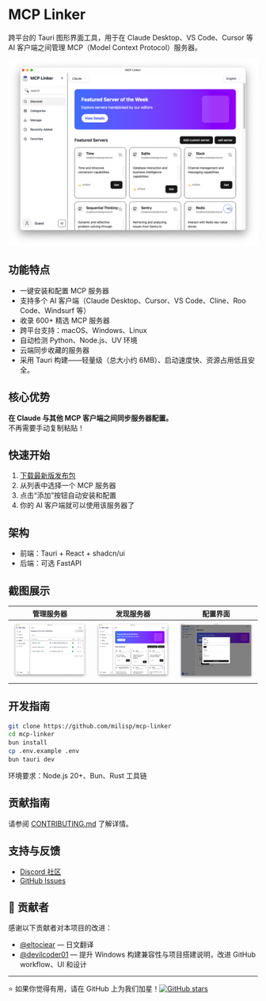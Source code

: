 # MCP Linker

跨平台的 Tauri 图形界面工具，用于在 Claude Desktop、VS Code、Cursor 等 AI 客户端之间管理 MCP（Model Context Protocol）服务器。

![截图](../images/home.png)

## 功能特点

- 一键安装和配置 MCP 服务器
- 支持多个 AI 客户端（Claude Desktop、Cursor、VS Code、Cline、Roo Code、Windsurf 等）
- 收录 600+ 精选 MCP 服务器
- 跨平台支持：macOS、Windows、Linux
- 自动检测 Python、Node.js、UV 环境
- 云端同步收藏的服务器
- 采用 Tauri 构建——轻量级（总大小约 6MB）、启动速度快、资源占用低且安全。

## 核心优势

**在 Claude 与其他 MCP 客户端之间同步服务器配置。**  
不再需要手动复制粘贴！

## 快速开始

1. [下载最新版发布包](https://github.com/milisp/mcp-linker/releases)
2. 从列表中选择一个 MCP 服务器
3. 点击“添加”按钮自动安装和配置
4. 你的 AI 客户端就可以使用该服务器了

## 架构

- 前端：Tauri + React + shadcn/ui
- 后端：可选 FastAPI

## 截图展示

| 管理服务器 | 发现服务器 | 配置界面 |
|------------|------------|------------|
| ![管理](../images/manage.png) | ![发现](../images/home.png) | ![配置](../images/config.png) |

## 开发指南

```bash
git clone https://github.com/milisp/mcp-linker
cd mcp-linker
bun install
cp .env.example .env
bun tauri dev
```

环境要求：Node.js 20+、Bun、Rust 工具链

## 贡献指南

请参阅 [CONTRIBUTING.md](./CONTRIBUTING.md) 了解详情。

## 支持与反馈

- [Discord 社区](https://discord.gg/G9uJxjpd)
- [GitHub Issues](https://github.com/milisp/mcp-linker/issues)

## 🎉 贡献者

感谢以下贡献者对本项目的改进：

- [@eltociear](https://github.com/eltociear) — 日文翻译
- [@devilcoder01](https://github.com/devilcoder01) — 提升 Windows 构建兼容性与项目搭建说明，改进 GitHub workflow、UI 和设计

---

⭐ 如果你觉得有用，请在 GitHub 上为我们加星！[![GitHub stars](https://img.shields.io/github/stars/milisp/mcp-linker?style=social)](https://github.com/milisp/mcp-linker)